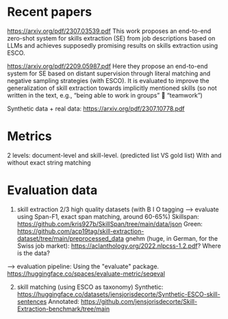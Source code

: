 # Recent papers

https://arxiv.org/pdf/2307.03539.pdf
This work proposes an end-to-end zero-shot system for skills extraction (SE) from job descriptions based on LLMs and achieves supposedly promising results on skills extraction using ESCO.

https://arxiv.org/pdf/2209.05987.pdf
Here they propose an end-to-end system for SE based on distant supervision through literal matching and negative sampling strategies (with ESCO). It is evaluated to improve the generalization of skill extraction towards implicitly mentioned skills (so not written in the text, e.g., “being able to work in groups”  “teamwork”)

Synthetic data + real data:
https://arxiv.org/pdf/2307.10778.pdf


# Metrics
2 levels: document-level and skill-level.
(predicted list VS gold list)
With and without exact string matching

# Evaluation data

1) skill extraction
2/3 high quality datasets
(with B I O tagging --> evaluate using Span-F1, exact span matching, around 60-65%)
Skillspan: https://github.com/kris927b/SkillSpan/tree/main/data/json
Green: https://github.com/acp19tag/skill-extraction-dataset/tree/main/preprocessed_data
gnehm (huge, in German, for the Swiss job market): https://aclanthology.org/2022.nlpcss-1.2.pdf?
Where is the data?

--> evaluation pipeline: Using the "evaluate" package.
https://huggingface.co/spaces/evaluate-metric/seqeval



2) skill matching (using ESCO as taxonomy)
Synthetic:
https://huggingface.co/datasets/jensjorisdecorte/Synthetic-ESCO-skill-sentences
Annotated:
https://github.com/jensjorisdecorte/Skill-Extraction-benchmark/tree/main

